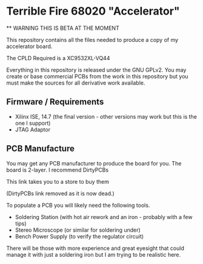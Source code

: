 Terrible Fire 68020 "Accelerator"
=================================

** WARNING THIS IS BETA AT THE MOMENT

This repository contains all the files needed to produce a copy of my accelerator board.

The CPLD Required is a XC9532XL-VQ44

Everything in this repository is released under the GNU GPLv2. You may create or base commercial PCBs from the work in this repository but you must make the sources for all derivative work available. 

Firmware / Requirements
------------

  * Xilinx ISE, 14.7 (the final version - other versions may work but this is the one I support)
  * JTAG Adaptor

PCB Manufacture
---------------

You may get any PCB manufacturer to produce the board for you. The board is 2-layer. I recommend DirtyPCBs 

This link takes you to a store to buy them 

(DirtyPCBs link removed as it is now dead.)

To populate a PCB you will likely need the following tools.

  * Soldering Station (with hot air rework and an iron - probably with a few tips)
  * Stereo Microscope (or similar for soldering under)
  * Bench Power Supply (to verify the regulator circuit)
 
There will be those with more experience and great eyesight that could manage it with just a soldering iron but I am trying to be realistic here. 
